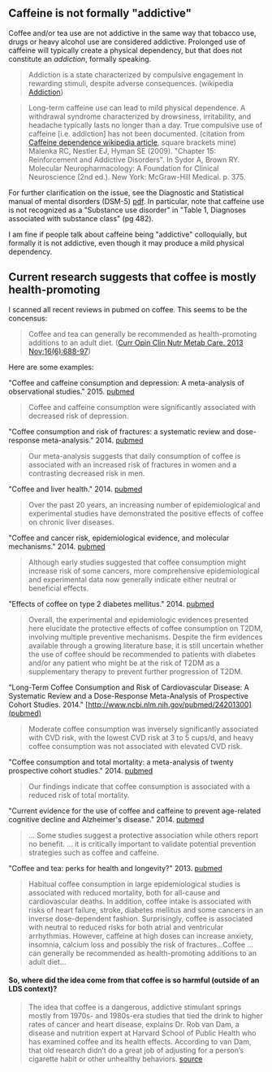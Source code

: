 ## Caffeine is not formally "addictive"

Coffee and/or tea use are not addictive in the same way that tobacco use, drugs or heavy alcohol use are considered addictive.  Prolonged use of caffeine will typically create a physical dependency, but that does not constitute an *addiction*, formally speaking.

> Addiction is a state characterized by compulsive engagement in rewarding stimuli, despite adverse consequences. (wikipedia [Addiction](https://en.wikipedia.org/wiki/Addiction))

> Long-term caffeine use can lead to mild physical dependence. A withdrawal syndrome characterized by drowsiness, irritability, and headache typically lasts no longer than a day. True compulsive use of caffeine [i.e. addiction] has not been documented. (citation from [Caffeine dependence wikipedia article](https://en.wikipedia.org/wiki/Caffeine_dependence), square brackets mine) Malenka RC, Nestler EJ, Hyman SE (2009). "Chapter 15: Reinforcement and Addictive Disorders". In Sydor A, Brown RY. Molecular Neuropharmacology: A Foundation for Clinical Neuroscience (2nd ed.). New York: McGraw-Hill Medical. p. 375.

For further clarification on the issue, see the Diagnostic and Statistical manual of mental disorders (DSM-5) [pdf](http://www.terapiacognitiva.eu/dwl/dsm5/DSM-5.pdf).  In particular, note that caffeine use is not recognized as a "Substance use disorder" in "Table 1, Diagnoses associated with substance class" (pg 482).

I am fine if people talk about caffeine being "addictive" colloquially, but formally it is not addictive, even though it may produce a mild physical dependency.

## Current research suggests that coffee is mostly health-promoting

I scanned all recent reviews in pubmed on coffee.  This seems to be the concensus:

> Coffee and tea can generally be recommended as health-promoting additions to an adult diet. ([Curr Opin Clin Nutr Metab Care. 2013 Nov;16(6):688-97](http://www.ncbi.nlm.nih.gov/pubmed/24071782))

Here are some examples:

"Coffee and caffeine consumption and depression: A meta-analysis of observational studies." 2015. [pubmed](http://www.ncbi.nlm.nih.gov/pubmed/26339067)

> Coffee and caffeine consumption were significantly associated with decreased risk of depression.

"Coffee consumption and risk of fractures: a systematic review and dose-response meta-analysis."  2014. [pubmed](http://www.ncbi.nlm.nih.gov/pubmed/24576685)

> Our meta-analysis suggests that daily consumption of coffee is associated with an increased risk of fractures in women and a contrasting decreased risk in men.

"Coffee and liver health."  2014.  [pubmed](http://www.ncbi.nlm.nih.gov/pubmed/25291138)

> Over the past 20 years, an increasing number of epidemiological and experimental studies have demonstrated the positive effects of coffee on chronic liver diseases.

"Coffee and cancer risk, epidemiological evidence, and molecular mechanisms."  2014. [pubmed](http://www.ncbi.nlm.nih.gov/pubmed/24668519)

> Although early studies suggested that coffee consumption might increase risk of some cancers, more comprehensive epidemiological and experimental data now generally indicate either neutral or beneficial effects.

"Effects of coffee on type 2 diabetes mellitus."  2014. [pubmed](http://www.ncbi.nlm.nih.gov/pubmed/24984989)

> Overall, the experimental and epidemiologic evidences presented here elucidate the protective effects of coffee consumption on T2DM, involving multiple preventive mechanisms. Despite the firm evidences available through a growing literature base, it is still uncertain whether the use of coffee should be recommended to patients with diabetes and/or any patient who might be at the risk of T2DM as a supplementary therapy to prevent further progression of T2DM.

"Long-Term Coffee Consumption and Risk of Cardiovascular Disease: A Systematic Review and a Dose-Response Meta-Analysis of Prospective Cohort Studies. 2014." [http://www.ncbi.nlm.nih.gov/pubmed/24201300](pubmed)

> Moderate coffee consumption was inversely significantly associated with CVD risk, with the lowest CVD risk at 3 to 5 cups/d, and heavy coffee consumption was not associated with elevated CVD risk.

"Coffee consumption and total mortality: a meta-analysis of twenty prospective cohort studies." 2014.  [pubmed](http://www.ncbi.nlm.nih.gov/pubmed/24279995)

> Our findings indicate that coffee consumption is associated with a reduced risk of total mortality.

"Current evidence for the use of coffee and caffeine to prevent age-related cognitive decline and Alzheimer's disease." 2014.  [pubmed](http://www.ncbi.nlm.nih.gov/pubmed/24676319)

> ... Some studies suggest a protective association while others report no benefit. ... it is critically important to validate potential prevention strategies such as coffee and caffeine.

"Coffee and tea: perks for health and longevity?"  2013.  [pubmed](http://www.ncbi.nlm.nih.gov/pubmed/24071782)

> Habitual coffee consumption in large epidemiological studies is associated with reduced mortality, both for all-cause and cardiovascular deaths. In addition, coffee intake is associated with risks of heart failure, stroke, diabetes mellitus and some cancers in an inverse dose-dependent fashion. Surprisingly, coffee is associated with neutral to reduced risks for both atrial and ventricular arrhythmias. However, caffeine at high doses can increase anxiety, insomnia, calcium loss and possibly the risk of fractures...Coffee ... can generally be recommended as health-promoting additions to an adult diet...

#### So, where did the idea come from that coffee is so harmful (outside of an LDS context)?

> The idea that coffee is a dangerous, addictive stimulant springs mostly from 1970s- and 1980s-era studies that tied the drink to higher rates of cancer and heart disease, explains Dr. Rob van Dam, a disease and nutrition expert at Harvard School of Public Health who has examined coffee and its health effects. According to van Dam, that old research didn’t do a great job of adjusting for a person’s cigarette habit or other unhealthy behaviors. [source](http://time.com/3145435/is-coffee-bad-for-you/)
